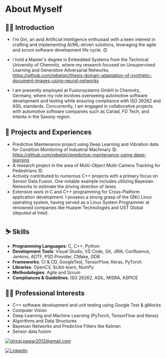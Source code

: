 # About Myself

## 🚴‍♂️ Introduction
* I'm Giri, an avid Artificial Intelligence enthusiast with a keen interest in crafting and implementing AI/ML-driven solutions, leveraging the agile and scrum software development life cycle. 😊
* I hold a Master's degree in Embedded Systems from the Technical University of Chemnitz, where my research focused on Unsupervised Learning and Generative Adversarial Networks.
  https://github.com/rebelgiri/thesis-domain-adaptation-of-synthetic-document-images-using-neural-networks

* I am presently employed at Fusionsystems GmbH in Chemnitz, Germany, where my role involves overseeing automotive software development and testing while ensuring compliance with ISO 26262 and ASIL standards. Concurrently, I am engaged in collaborative projects with automotive software companies such as Cariad, FD Tech, and Intenta in the Saxony region.

## 🚅 Projects and Experiences
* Predictive Maintenance project using Deep Learning and Vibration data for Condition Monitoring of Industrial Machinary :heart_eyes:.
https://github.com/rebelgiri/predictive-maintenance-using-deep-learning
* A research project in the area of Multi-Object Multi-Camera Tracking for Pedestrians :heart_eyes:.
* Actively contributed to numerous C++ projects with a primary focus on Sensor Data Fusion. One notable example includes utilizing Bayesian Networks to estimate the driving direction of lanes.
* Extensive work in C and C++ programming for Cross-Platform application development. I possess a strong grasp of the GNU Linux operating system, having served as a Linux System Programmer at renowned companies like Huawei Technologies and UST Global (deputed at Intel).

## ⛷️ Skills
* **Programming Languages**: C, C++, Python
* **Development Tools**: Visual Studio, VS Code, Git, JIRA, Confluence, Jenkins, ADTF, PSD Provider, CMake, GDB
* **Frameworks**: CI & CD, GoogleTest, TensorFlow, Keras, PyTorch
* **Libraries**: OpenCV, Scikit-learn, NumPy
* **Methodologies**: Agile and Scrum
* **Compliances & Guidelines**: ISO 26262, ASIL, MISRA, ASPICE

## 🧘‍♂️ Professional Interests
* C++ software development and unit testing using Google Test & gMocks
* Computer Vision
* Deep Learning and Machine Learning (PyTorch, TensorFlow and Keras)
* Algorithms and Data Structures
* Bayesian Networks and Predictive Filters like Kalman
* Sensor data fusion
  
<a href="mailto:giriraj.pawar2012@gmail.com">![giriraj.pawar2012@gmail.com](https://img.shields.io/badge/Gmail-D14836?style=for-the-badge&logo=gmail&logoColor=white)</a>

<a href="https://www.linkedin.com/in/rebelgiri/">![LinkedIn](https://img.shields.io/badge/LinkedIn-0077B5?style=for-the-badge&logo=linkedin&logoColor=white)</a>